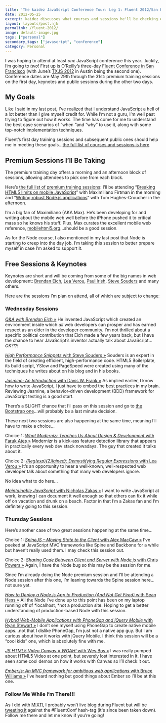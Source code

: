 ```yaml
---
title: 'The kaidez JavaScript Conference Tour: Leg 1: Fluent 2012/San Francisco'
date: 2012-05-25
excerpt: kaidez discusses what courses and sessions he'll be checking out at the 2012 Fluent JavaScript Conference. Node, and Jasmine are a few of them.
layout: layouts/post.njk
permalink: /fluent-2012/
image: default-image.jpg
tags: ["personal"]
secondary_tags: ["javascript", "conference"]
category: Personal
---
```

I was hoping to attend at least *one* JavaScript conference this year…luckily, I’m going to *two*! First up is O’Reilly’s three-day [Fluent Conference in San Francisco][2] (with June’s [TXJS 2012][3] in Austin being the second one). Conference dates are May 29th through the 31st: premium training sessions on the first day, keynotes and public sessions during the other two days.


 [2]: https://web.archive.org/web/20121203165127/http://fluentconf.com/fluent2012
 [3]: https://web.archive.org/web/20120721062849/http://2012.texasjavascript.com/

## My Goals

Like I said in [my last post][4], I’ve realized that I understand JavaScript a hell of a lot better than I give myself credit for. While I’m not a guru, I’m well past trying to figure out how it works. The time has come for me to understand the best case scenarios of “when “and “why” to use it, along with some top-notch implementation techniques.

 [4]: /learn-javascript-before-jquery/

Fluent’s first day training sessions and subsequent public ones should help me in meeting these goals…[the full list of courses and sessions is here][5].

 [5]: https://web.archive.org/web/20120629033530/http://fluentconf.com/fluent2012/public/schedule/full/public

## Premium Sessions I’ll Be Taking

The premium training day offers a morning and an afternoon block of sessions, allowing attendees to pick one from each block.

Here’s [the full list of premium training sessions][6]: I’ll be attending “[Breaking HTML5 limits on mobile JavaScript][7]” with Maximiliano Firtman in the morning and “[Writing robust Node.js applications][8]” with Tom Hughes-Croucher in the afternoon.

 [6]: https://web.archive.org/web/20120629033530/http://fluentconf.com/fluent2012/public/schedule/full/public
 [7]: https://web.archive.org/web/20120612013114/http://fluentconf.com/fluent2012/public/schedule/detail/24654
 [8]: https://web.archive.org/web/20120612013155/http://fluentconf.com/fluent2012/public/schedule/detail/24856

I’m a big fan of Maximiliano (AKA Max). He’s been developing for and writing about the mobile web well before the iPhone pushed it to critical mass so he knows his stuff. Plus, Max curates the excellent mobile web reference, [mobilehtml5.org][9]…should be a good session.

 [9]: https://web.archive.org/web/20161210010440/http://mobilehtml5.org/

As for the Node course, I also mentioned in my last post that Node is starting to creep into the day job. I’m taking this session to better prepare myself in case I’m asked to support it.

## Free Sessions & Keynotes

Keynotes are short and will be coming from some of the big names in web development: [Brendan Eich][10], [Lea Verou][11], [Paul Irish][12], [Steve Souders][13] and many others.

 [10]: http://brendaneich.com/
 [11]: http://lea.verou.me/
 [12]: http://paulirish.com/
 [13]: http://stevesouders.com/

Here are the sessions I’m plan on attend, all of which are subject to change:

### Wednesday Sessions

[*Q&A with Brendan Eich* »][14]
He invented JavaScript which created an environment inside which *all* web developers can prosper and has earned respect as an elder in the developer community. I’m not thrilled about a specific political contribution that Eich made a few years back, but I have the chance to hear JavaScript’s inventor actually talk about JavaScript…*OK?!?!*

 [14]: https://web.archive.org/web/20120612013424/http://fluentconf.com/fluent2012/public/schedule/detail/24881

[*High Performance Snippets* with Steve Souders »][15]
Souders is an expert in the field of creating efficient, high-performance code. HTML5 Boilerplate, its build script, YSlow and PageSpeed were created using many of the techniques he writes about on his blog and in his books.

 [15]: https://web.archive.org/web/20120612012628/http://fluentconf.com/fluent2012/public/schedule/detail/24926

[*Jasmine: An Introduction* with Davis W. Frank »][16]
As implied earlier, I know how to write JavaScript, I just have to embed the best practices in my brain. Reviewing Jasmine, a behavior-driven development (BDD) framework for JavaScript testing is a good start.

 [16]: https://web.archive.org/web/20120612013416/http://fluentconf.com/fluent2012/public/schedule/detail/24713

There’s a SLIGHT chance that I’ll pass on this session and go to [the Bootstrap one][17]…will probably be a last minute decision.

 [17]: https://web.archive.org/web/20120616123204/http://fluentconf.com/fluent2012/public/schedule/detail/24889

These next two sessions are also happening at the same time, meaning I’ll have to make a choice…

Choice 1:
[*What Modernizr Teaches Us About Design & Development* with Faruk Ateş »][18]
Modernizr is a kick-ass feature detection library that appears in practically every web dev stack nowadays. The guy that created it talks about it.

 [18]: http://fluentconf.com/fluent2012/public/schedule/detail/24109

Choice 2:
[*/Reg(exp){2}lained/: Demystifying Regular Expressions* with Lea Verou »][19]
It’s an opportunity to hear a well-known, well-respected web developer talk about something that many web developers ignore.

 [19]: https://web.archive.org/web/20120612013420/http://fluentconf.com/fluent2012/public/schedule/detail/24929

No idea what to do here…

[*Maintainable JavaScript* with Nicholas Zakas »][20]
I want to write JavaScript at work, knowing I can document it well enough so that others can fix it while off on vacation and drunk on a beach. Factor in that I’m a Zakas fan and I’m definitely going to this session.

 [20]: https://web.archive.org/web/20120612012427/http://fluentconf.com/fluent2012/public/schedule/detail/24440

### Thursday Sessions

Here’s another case of two great sessions happening at the same time…

Choice 1:
[*SpineJS – Moving State to the Client* with Alex MacCaw »][21]
I’ve peeked at JavaScript MVC frameworks like Spine and Backbone for a while but haven’t really used them. I may check this session out.

 [21]: https://web.archive.org/web/20120612012427/http://fluentconf.com/fluent2012/public/schedule/detail/24440

Choice 2:
[*Sharing Code Between Client and Server with Node.js* with Chris Powers »][22]
Again, I have the Node bug so this may be the session for me.

 [22]: https://web.archive.org/web/20150923225659/http://fluentconf.com/fluent2012/public/schedule/detail/24686

Since I’m already doing the Node premium session and I’ll be attending a Node session after this one, I’m leaning towards the Spine session here…not sure yet.

[*How to Deploy a Node.js App to Production (And Not Get Fired)* with Sean Hess »][23]
All the Node I’ve done up to this point has been on my laptop running off of *localhost, *not a production site. Hoping to get a better understanding of production-based Node with this session.

 [23]: https://web.archive.org/web/20120612013248/http://fluentconf.com/fluent2012/public/schedule/detail/24643

[*Hybrid Web-Mobile Applications with PhoneGap and jQuery Mobile* with Ryan Stewart »][24]
I don’t see myself using PhoneGap to create native mobile apps…not that I dislike PhoneGap, I’m just not a native app guy. But I am curious about how it works with jQuery Mobile. I think this session will be a “cool kids” one, which is absolutely fine with me.

 [24]: https://web.archive.org/web/20120629035205/http://fluentconf.com/fluent2012/public/schedule/detail/24474

[*JS HTML5 Video Canvas = WOAH!* with Wes Bos »][25]
I was really pumped about HTML5 Video at one point, but severely lost interested in it. I have seen some cool demos on how it works with Canvas so I’ll check it out.

 [25]: https://web.archive.org/web/20120623140556/http://fluentconf.com/fluent2012/public/schedule/detail/24600

[*Ember.js: An MVC framework for ambitious web applications* with Bruce Williams »][26]
I’ve heard nothing but good things about Ember so I’ll be at this one.

 [26]: https://web.archive.org/web/20120612012941/http://fluentconf.com/fluent2012/public/schedule/detail/24706

### Follow Me While I’m There!!!

As I did with [MIX11][27], I probably won’t live blog during Fluent but will be [tweeting it][28] against the #FluentConf hash-tag (it's since been taken down). Follow me there and let me know if you’re going!

 [27]: /at-mix11/
 [28]: https://twitter.com/kaidez